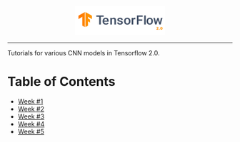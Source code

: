 <p align="center"><img width="40%" src="./imgs/tensorflow_logo.png"></p>

--------------------------------------------------------------------

Tutorials for various CNN models in Tensorflow 2.0.

# Table of Contents
- [Week #1](./week1/README.md)
- [Week #2](./week2/README.md)
- [Week #3](./week3/README.md)
- [Week #4](./week4/README.md)
- [Week #5](./week5/README.md)
